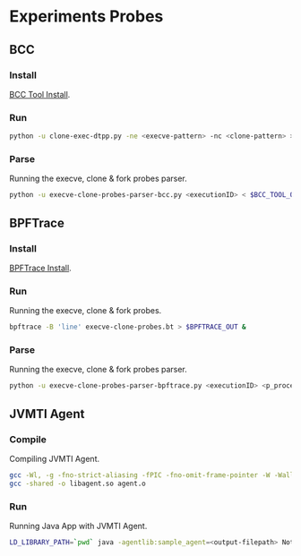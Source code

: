 # Experiments Probes

## BCC

### Install
[BCC Tool Install](https://github.com/iovisor/bcc/blob/master/INSTALL.md).

### Run
```sh
python -u clone-exec-dtpp.py -ne <execve-pattern> -nc <clone-pattern> > $BCC_TOOL_OUT &
```

### Parse
Running the execve, clone & fork probes parser.
```sh
python -u execve-clone-probes-parser-bcc.py <executionID> < $BCC_TOOL_OUT
```

## BPFTrace

### Install
[BPFTrace Install](https://github.com/iovisor/bpftrace/blob/master/INSTALL.md).

### Run
Running the execve, clone & fork probes.
```sh
bpftrace -B 'line' execve-clone-probes.bt > $BPFTRACE_OUT &
```

### Parse
Running the execve, clone & fork probes parser.
```sh
python -u execve-clone-probes-parser-bpftrace.py <executionID> <p_process_command_pattern_clone> <bin_pattern_execve> < $BPFTRACE_OUT
```

## JVMTI Agent

### Compile
Compiling JVMTI Agent.
``` sh
gcc -Wl, -g -fno-strict-aliasing -fPIC -fno-omit-frame-pointer -W -Wall  -Wno-unused -Wno-parentheses -I "$JVM_LIBRARY/include/" -I "$JVM_LIBRARY/include/linux" -c -o agent.o agent.c
gcc -shared -o libagent.so agent.o
```

### Run
Running Java App with JVMTI Agent.
``` sh
LD_LIBRARY_PATH=`pwd` java -agentlib:sample_agent=<output-filepath> Nothing
```
